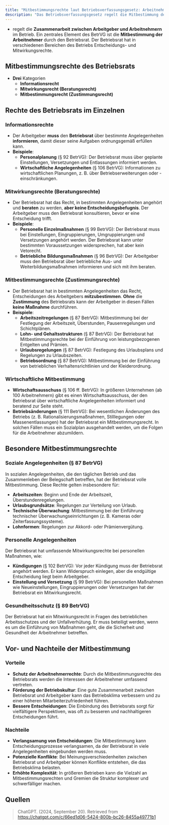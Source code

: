 ```yaml
---
title: "Mitbestimmungsrechte laut Betriebsverfassungsgesetz: Arbeitnehmerbeteiligung"
description: "Das Betriebsverfassungsgesetz regelt die Mitbestimmung der Arbeitnehmer durch den Betriebsrat in Informations-, Mitwirkungs- und Mitbestimmungsrechten. Es umfasst soziale, personelle und wirtschaftliche Angelegenheiten."
---
```


- regelt die **Zusammenarbeit zwischen Arbeitgeber und Arbeitnehmern** im Betrieb. Ein zentrales Element des BetrVG ist die **Mitbestimmung der Arbeitnehmer** durch den Betriebsrat. Der Betriebsrat hat in verschiedenen Bereichen des Betriebs Entscheidungs- und Mitwirkungsrechte.

## Mitbestimmungsrechte des Betriebsrats
- **Drei** Kategorien
	- **Informationsrecht**
	- **Mitwirkungsrecht (Beratungsrecht)**
	- **Mitbestimmungsrecht (Zustimmungsrecht)**


## Rechte des Betriebsrats im Einzelnen

### Informationsrechte
- Der Arbeitgeber **muss** den **Betriebsrat** über bestimmte Angelegenheiten **informieren**, damit dieser seine Aufgaben ordnungsgemäß erfüllen kann.
- **Beispiele**:
  - **Personalplanung** (§ 92 BetrVG): Der Betriebsrat muss über geplante Einstellungen, Versetzungen und Entlassungen informiert werden.
  - **Wirtschaftliche Angelegenheiten** (§ 106 BetrVG): Informationen zu wirtschaftlichen Planungen, z. B. über Betriebserweiterungen oder -einschränkungen.

### Mitwirkungsrechte (Beratungsrechte)
- Der Betriebsrat hat das Recht, in bestimmten Angelegenheiten angehört und **beraten** zu werden, **aber keine Entscheidungsbefugnis**. Der Arbeitgeber muss den Betriebsrat konsultieren, bevor er eine Entscheidung trifft.
- **Beispiele**:
  - **Personelle Einzelmaßnahmen** (§ 99 BetrVG): Der Betriebsrat muss bei Einstellungen, Eingruppierungen, Umgruppierungen und Versetzungen angehört werden. Der Betriebsrat kann unter bestimmten Voraussetzungen widersprechen, hat aber kein Vetorecht.
  - **Betriebliche Bildungsmaßnahmen** (§ 96 BetrVG): Der Arbeitgeber muss den Betriebsrat über betriebliche Aus- und Weiterbildungsmaßnahmen informieren und sich mit ihm beraten.

### Mitbestimmungsrechte (Zustimmungsrechte)
- Der Betriebsrat hat in bestimmten Angelegenheiten das Recht, Entscheidungen des Arbeitgebers **mitzubestimmen**. **Ohne** die **Zustimmung** des Betriebsrats kann der Arbeitgeber in diesen Fällen **keine Maßnahme** durchführen.
- **Beispiele**:
  - **Arbeitszeitregelungen** (§ 87 BetrVG): Mitbestimmung bei der Festlegung der Arbeitszeit, Überstunden, Pausenregelungen und Schichtplänen.
  - **Lohn- und Gehaltsstrukturen** (§ 87 BetrVG): Der Betriebsrat hat Mitbestimmungsrechte bei der Einführung von leistungsbezogenen Entgelten und Prämien.
  - **Urlaubsregelungen** (§ 87 BetrVG): Festlegung des Urlaubsplans und Regelungen zu Urlaubszeiten.
  - **Betriebsordnung** (§ 87 BetrVG): Mitbestimmung bei der Einführung von betrieblichen Verhaltensrichtlinien und der Kleiderordnung.

### Wirtschaftliche Mitbestimmung
- **Wirtschaftsausschuss** (§ 106 ff. BetrVG): In größeren Unternehmen (ab 100 Arbeitnehmern) gibt es einen Wirtschaftsausschuss, der den Betriebsrat über wirtschaftliche Angelegenheiten informiert und beratend zur Seite steht.
- **Betriebsänderungen** (§ 111 BetrVG): Bei wesentlichen Änderungen des Betriebs (z. B. Rationalisierungsmaßnahmen, Stilllegungen oder Massenentlassungen) hat der Betriebsrat ein Mitbestimmungsrecht. In solchen Fällen muss ein Sozialplan ausgehandelt werden, um die Folgen für die Arbeitnehmer abzumildern.


## Besondere Mitbestimmungsrechte

### Soziale Angelegenheiten (§ 87 BetrVG)
In sozialen Angelegenheiten, die den täglichen Betrieb und das Zusammenleben der Belegschaft betreffen, hat der Betriebsrat volle Mitbestimmung. Diese Rechte gelten insbesondere für:
- **Arbeitszeiten**: Beginn und Ende der Arbeitszeit, Überstundenregelungen.
- **Urlaubsgrundsätze**: Regelungen zur Verteilung von Urlaub.
- **Technische Überwachung**: Mitbestimmung bei der Einführung technischer Überwachungseinrichtungen (z. B. Kameras oder Zeiterfassungssysteme).
- **Lohnformen**: Regelungen zur Akkord- oder Prämienvergütung.

###  Personelle Angelegenheiten
Der Betriebsrat hat umfassende Mitwirkungsrechte bei personellen Maßnahmen, wie:
- **Kündigungen** (§ 102 BetrVG): Vor jeder Kündigung muss der Betriebsrat angehört werden. Er kann Widerspruch einlegen, aber die endgültige Entscheidung liegt beim Arbeitgeber.
- **Einstellung und Versetzung** (§ 99 BetrVG): Bei personellen Maßnahmen wie Neueinstellungen, Eingruppierungen oder Versetzungen hat der Betriebsrat ein Mitwirkungsrecht.

### Gesundheitsschutz (§ 89 BetrVG)
Der Betriebsrat hat ein Mitwirkungsrecht in Fragen des betrieblichen Arbeitsschutzes und der Unfallverhütung. Er muss beteiligt werden, wenn es um die Einführung von Maßnahmen geht, die die Sicherheit und Gesundheit der Arbeitnehmer betreffen.


## Vor- und Nachteile der Mitbestimmung

### Vorteile
- **Schutz der Arbeitnehmerrechte**: Durch die Mitbestimmungsrechte des Betriebsrats werden die Interessen der Arbeitnehmer umfassend vertreten.
- **Förderung der Betriebskultur**: Eine gute Zusammenarbeit zwischen Betriebsrat und Arbeitgeber kann das Betriebsklima verbessern und zu einer höheren Mitarbeiterzufriedenheit führen.
- **Bessere Entscheidungen**: Die Einbindung des Betriebsrats sorgt für vielfältigere Perspektiven, was oft zu besseren und nachhaltigeren Entscheidungen führt.

### Nachteile
- **Verlangsamung von Entscheidungen**: Die Mitbestimmung kann Entscheidungsprozesse verlangsamen, da der Betriebsrat in viele Angelegenheiten eingebunden werden muss.
- **Potenzielle Konflikte**: Bei Meinungsverschiedenheiten zwischen Betriebsrat und Arbeitgeber können Konflikte entstehen, die das Betriebsklima belasten.
- **Erhöhte Komplexität**: In größeren Betrieben kann die Vielzahl an Mitbestimmungsrechten und Gremien die Struktur komplexer und schwerfälliger machen.

## Quellen

> ChatGPT. (2024, September 20). Retrieved from https://chatgpt.com/c/66ed1d06-5424-800b-bc26-8455a49771b1